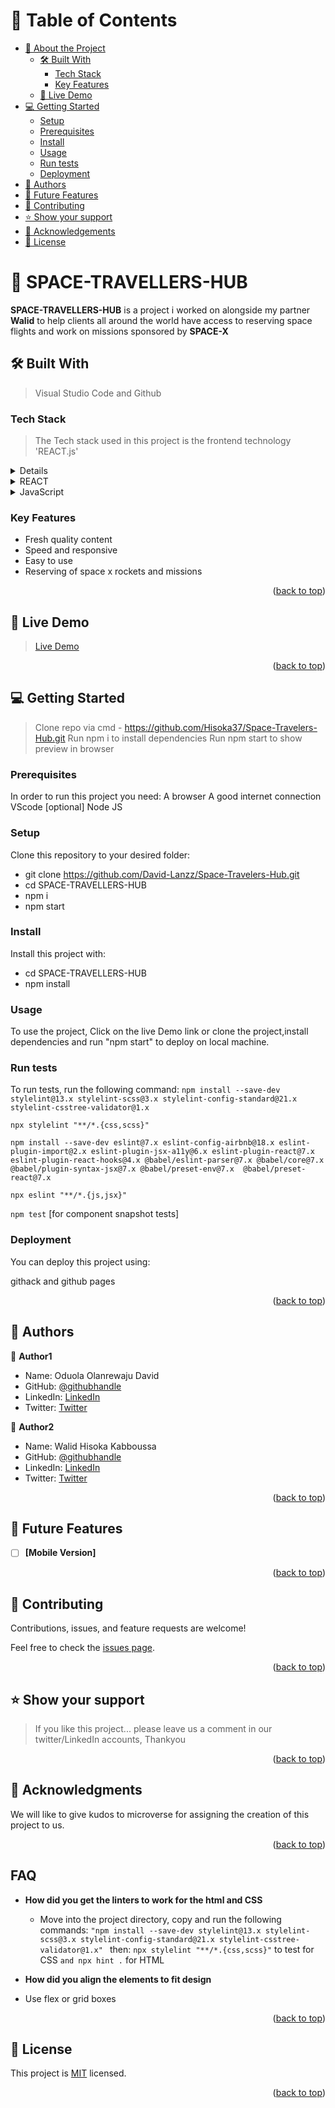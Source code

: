 <a name="readme-top"></a>


# 📗 Table of Contents

- [📖 About the Project](#about-project)
  - [🛠 Built With](#built-with)
    - [Tech Stack](#tech-stack)
    - [Key Features](#key-features)
  - [🚀 Live Demo](#live-demo)
- [💻 Getting Started](#getting-started)
  - [Setup](#setup)
  - [Prerequisites](#prerequisites)
  - [Install](#install)
  - [Usage](#usage)
  - [Run tests](#run-tests)
  - [Deployment](#triangular_flag_on_post-deployment)
- [👥 Authors](#authors)
- [🔭 Future Features](#future-features)
- [🤝 Contributing](#contributing)
- [⭐️ Show your support](#support)
- [🙏 Acknowledgements](#acknowledgements)
- [📝 License](#license)



# 📖 SPACE-TRAVELLERS-HUB <a name="about-project"></a>

> 
**SPACE-TRAVELLERS-HUB** is a project i worked on alongside my partner **Walid** to help clients all around the world have access to reserving space flights and work on missions sponsored by **SPACE-X**

## 🛠 Built With <a name="built-with">
> Visual Studio Code and Github
### Tech Stack <a name="tech-stack">
> The Tech stack used in this project is the frontend technology 'REACT.js'

<details>
  <summary>Cascading Style Sheet</summary>
  <ul>
    <li><a href="https://developer.mozilla.org/en-US/docs/Web/CSS">CSS</a></li>
  </ul>
</details>

<details>
  <summary>REACT</summary>
  <ul>
    <li><a href="https://react.dev/">REACT</a></li>
  </ul>
</details>

<details>
  <summary>JavaScript</summary>
  <ul>
    <li><a href="https://developer.mozilla.org/en-US/docs/Web/JavaScript">JavaScript</a></li>
  </ul>
</details>

### Key Features <a name="key-features"></a>


- Fresh quality content
- Speed and responsive
- Easy to use
- Reserving of space x rockets and missions

<p align="right">(<a href="#readme-top">back to top</a>)</p>



## 🚀 Live Demo <a name="live-demo"></a>

> [Live Demo](https://space-hub-2unx.onrender.com/)

<p align="right">(<a href="#readme-top">back to top</a>)</p>

## 💻 Getting Started <a name="getting-started"></a>

>  Clone repo via cmd - https://github.com/Hisoka37/Space-Travelers-Hub.git
> Run npm i to install dependencies
> Run npm start to show preview in browser
### Prerequisites


In order to run this project you need:
A browser
A good internet connection
VScode [optional]
Node JS


### Setup

Clone this repository to your desired folder:
- git clone https://github.com/David-Lanzz/Space-Travelers-Hub.git
- cd SPACE-TRAVELLERS-HUB
- npm i
- npm start
### Install

Install this project with:

- cd SPACE-TRAVELLERS-HUB
- npm install

### Usage


To use the project, Click on the live Demo link or clone the project,install dependencies and run "npm start" to deploy on local machine.

### Run tests

To run tests, run the following command:
`npm install --save-dev stylelint@13.x stylelint-scss@3.x stylelint-config-standard@21.x stylelint-csstree-validator@1.x`

`npx stylelint "**/*.{css,scss}"`

`npm install --save-dev eslint@7.x eslint-config-airbnb@18.x eslint-plugin-import@2.x eslint-plugin-jsx-a11y@6.x eslint-plugin-react@7.x eslint-plugin-react-hooks@4.x @babel/eslint-parser@7.x @babel/core@7.x  @babel/plugin-syntax-jsx@7.x @babel/preset-env@7.x  @babel/preset-react@7.x`

    
`npx eslint "**/*.{js,jsx}"`


`npm test` [for component snapshot tests]
### Deployment

You can deploy this project using:

githack and github pages

<p align="right">(<a href="#readme-top">back to top</a>)</p>



## 👥 Authors <a name="authors"></a>

>
👤 **Author1**
- Name: Oduola Olanrewaju David
- GitHub: [@githubhandle](https://github.com/David-Lanzz)
- LinkedIn: [LinkedIn](https://linkedin.com/in/lanzz-david-378b9a250)
- Twitter: [Twitter](https://twitter.com/LanzzDavid)

👤 **Author2**
- Name: Walid Hisoka Kabboussa
- GitHub: [@githubhandle](https://github.com/Hisoka37)
- LinkedIn: [LinkedIn](https://www.linkedin.com/in/walidkb/)
- Twitter: [Twitter](https://twitter.com/kbwalid9)

<p align="right">(<a href="#readme-top">back to top</a>)</p>



## 🔭 Future Features <a name="future-features"></a>


- [ ] **[Mobile Version]**

<p align="right">(<a href="#readme-top">back to top</a>)</p>



## 🤝 Contributing <a name="contributing"></a>

Contributions, issues, and feature requests are welcome!

Feel free to check the [issues page](../../issues/).

<p align="right">(<a href="#readme-top">back to top</a>)</p>



## ⭐️ Show your support <a name="support"></a>

> If you like this project... please leave us a comment in our twitter/LinkedIn accounts, Thankyou

<p align="right">(<a href="#readme-top">back to top</a>)</p>



## 🙏 Acknowledgments <a name="acknowledgements"></a>

> 
We will like to give kudos to microverse for assigning the creation of this project to us.

<p align="right">(<a href="#readme-top">back to top</a>)</p>

## FAQ <a name="FAQ"></a>

- **How did you get the linters to work for the html and CSS**

  - Move into the project directory, copy and run the following commands:
`"npm install --save-dev stylelint@13.x stylelint-scss@3.x stylelint-config-standard@21.x stylelint-csstree-validator@1.x"
`
  then:
`npx stylelint "**/*.{css,scss}"` to test for CSS
`and npx hint .` for HTML

- **How did you align the elements to fit design**

 - Use flex or grid boxes

<p align="right">(<a href="#readme-top">back to top</a>)</p>

## 📝 License <a name="license"></a>

This project is [MIT](./MIT.md) licensed.

<p align="right">(<a href="#readme-top">back to top</a>)</p>

